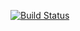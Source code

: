 [![Build Status](https://travis-ci.org/CagataySurkultay/HW1.svg?branch=master)](https://travis-ci.org/CagataySurkultay/HW1)
